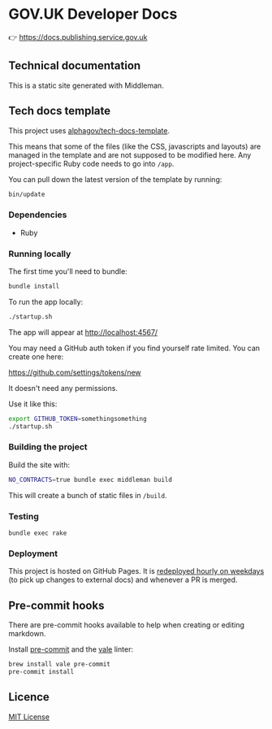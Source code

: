 # GOV.UK Developer Docs

👉 https://docs.publishing.service.gov.uk

## Technical documentation

This is a static site generated with Middleman.

## Tech docs template

This project uses [alphagov/tech-docs-template](https://github.com/alphagov/tech-docs-template).

This means that some of the files (like the CSS, javascripts and layouts) are
managed in the template and are not supposed to be modified here. Any project-specific
Ruby code needs to go into `/app`.

You can pull down the latest version of the template by running:

```sh
bin/update
```

### Dependencies

- Ruby

### Running locally

The first time you'll need to bundle:

```sh
bundle install
```

To run the app locally:

```sh
./startup.sh
```

The app will appear at [http://localhost:4567/](http://localhost:4567/)

You may need a GitHub auth token if you find yourself rate limited. You can create one here:

https://github.com/settings/tokens/new

It doesn't need any permissions.

Use it like this:

```sh
export GITHUB_TOKEN=somethingsomething
./startup.sh
```

### Building the project

Build the site with:

```sh
NO_CONTRACTS=true bundle exec middleman build
```

This will create a bunch of static files in `/build`.

### Testing

`bundle exec rake`

### Deployment

This project is hosted on GitHub Pages. It is [redeployed hourly on weekdays][actions]
(to pick up changes to external docs) and whenever a PR is merged.

## Pre-commit hooks

There are pre-commit hooks available to help when creating or editing markdown.

Install [pre-commit][] and the [vale][] linter:

```sh
brew install vale pre-commit
pre-commit install
```

## Licence

[MIT License](LICENCE.md)

[actions]: https://github.com/alphagov/govuk-developer-docs/blob/master/.github/workflows/ci.yml
[pre-commit]: https://github.com/pre-commit/pre-commit
[vale]: https://errata-ai.github.io/vale/
